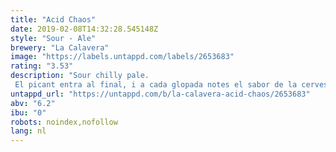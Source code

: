 ```yaml
---
title: "Acid Chaos"
date: 2019-02-08T14:32:28.545148Z
style: "Sour - Ale"
brewery: "La Calavera"
image: "https://labels.untappd.com/labels/2653683"
rating: "3.53"
description: "Sour chilly pale. El picant entra al final, i a cada glopada notes el sabor de la cervesa. "
untappd_url: "https://untappd.com/b/la-calavera-acid-chaos/2653683"
abv: "6.2"
ibu: "0"
robots: noindex,nofollow
lang: nl
---
```

